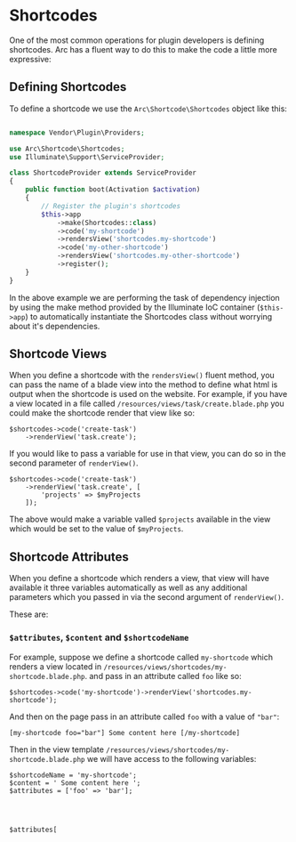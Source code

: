 # Shortcodes

One of the most common operations for plugin developers is defining shortcodes. Arc has a fluent way to do this to make the code a little more expressive:

## Defining Shortcodes

To define a shortcode we use the `Arc\Shortcode\Shortcodes` object like this:

```php

namespace Vendor\Plugin\Providers;

use Arc\Shortcode\Shortcodes;
use Illuminate\Support\ServiceProvider;

class ShortcodeProvider extends ServiceProvider
{
    public function boot(Activation $activation)
    {
        // Register the plugin's shortcodes
        $this->app
            ->make(Shortcodes::class)
            ->code('my-shortcode')
            ->rendersView('shortcodes.my-shortcode')
            ->code('my-other-shortcode')
            ->rendersView('shortcodes.my-other-shortcode')
            ->register();
    }
}
```

In the above example we are performing the task of dependency injection by using the make method provided by the Illuminate IoC container (`$this->app`) to automatically instantiate the Shortcodes class without worrying about it's dependencies.

## Shortcode Views 

When you define a shortcode with the `rendersView()` fluent method, you can pass the name of a blade view into the method to define what html is output when the shortcode is used on the website. For example, if you have a view located in a file called `/resources/views/task/create.blade.php` you could make the shortcode render that view like so:

    $shortcodes->code('create-task')
        ->renderView('task.create');

If you would like to pass a variable for use in that view, you can do so in the second parameter of `renderView()`.

    $shortcodes->code('create-task')
        ->renderView('task.create', [
            'projects' => $myProjects
        ]);

The above would make a variable valled `$projects` available in the view which would be set to the value of `$myProjects`.

## Shortcode Attributes

When you define a shortcode which renders a view, that view will have available it three variables automatically as well as any additional parameters which you passed in via the second argument of `renderView()`.

These are:

### `$attributes`, `$content` and `$shortcodeName`

For example, suppose we define a shortcode called `my-shortcode` which renders a view located in `/resources/views/shortcodes/my-shortcode.blade.php`. and pass in an attribute called `foo` like so:

    $shortcodes->code('my-shortcode')->renderView('shortcodes.my-shortcode');

And then on the page pass in an attribute called `foo` with a value of `"bar"`:

    [my-shortcode foo="bar"] Some content here [/my-shortcode]
    
Then in the view template `/resources/views/shortcodes/my-shortcode.blade.php` we will have access to the following variables:

    $shortcodeName = 'my-shortcode';
    $content = ' Some content here ';
    $attributes = ['foo' => 'bar'];



    
    $attributes[
